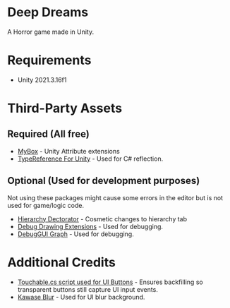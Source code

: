 # Deep Dreams
A Horror game made in Unity.

# Requirements
- Unity 2021.3.16f1

# Third-Party Assets
## Required (All free)
- [MyBox](https://github.com/Deadcows/MyBox) - Unity Attribute extensions
- [TypeReference For Unity](https://github.com/SolidAlloy/ClassTypeReference-for-Unity) - Used for C# reflection.

## Optional (Used for development purposes)
Not using these packages might cause some errors in the editor but is not used for game/logic code.
- [Hierarchy Dectorator](https://github.com/WooshiiDev/HierarchyDecorator) - Cosmetic changes to hierarchy tab
- [Debug Drawing Extensions](https://assetstore.unity.com/packages/tools/debug-drawing-extension-11396) - Used for debugging.
- [DebugGUI Graph](https://assetstore.unity.com/packages/tools/gui/debuggui-graph-139275) - Used for debugging.

# Additional Credits
- [Touchable.cs script used for UI Buttons](https://stackoverflow.com/questions/36888780/how-to-make-an-invisible-transparent-button-work/64074858#64074858) - Ensures backfilling so transparent buttons still capture UI input events.
- [Kawase Blur](https://github.com/tomc128/urp-kawase-blur) - Used for UI blur background.

